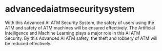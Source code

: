 # advancedaiatmsecuritysystem
With this Advanced AI ATM Security System, the safety of users using the ATM and safety of ATM machines will be ensured effectively. The Artificial Intelligence and Machine Learning plays a major role in this AI ATM Security. By this Advanced AI ATM safety, the theft and robbery of ATM will be reduced effectively.
